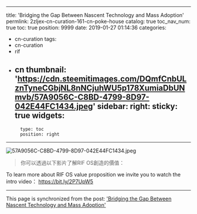 
---
title: 'Bridging the Gap Between Nascent Technology and Mass Adoption'
permlink: 2zljex-cn-curation-161-cn-poke-house
catalog: true
toc_nav_num: true
toc: true
position: 9999
date: 2019-01-27 01:14:36
categories:
- cn-curation
tags:
- cn-curation
- rif
- cn
thumbnail: 'https://cdn.steemitimages.com/DQmfCnbULznTyneCGbjNL8nNCjuhWU5p178XumiaDbUNmvb/57A9056C-C8BD-4799-8D97-042E44FC1434.jpeg'
sidebar:
    right:
        sticky: true
widgets:
    -
        type: toc
        position: right
---


![57A9056C-C8BD-4799-8D97-042E44FC1434.jpeg](https://cdn.steemitimages.com/DQmfCnbULznTyneCGbjNL8nNCjuhWU5p178XumiaDbUNmvb/57A9056C-C8BD-4799-8D97-042E44FC1434.jpeg)

> 你可以透過以下影片了解RIF OS創造的價值：

To learn more about RIF OS value proposition we invite you to watch the  intro video：
https://bit.ly/2P7UpW5

- - -

This page is synchronized from the post: ['Bridging the Gap Between Nascent Technology and Mass Adoption'](https://steemit.com/@htliao/2zljex-cn-curation-161-cn-poke-house)
